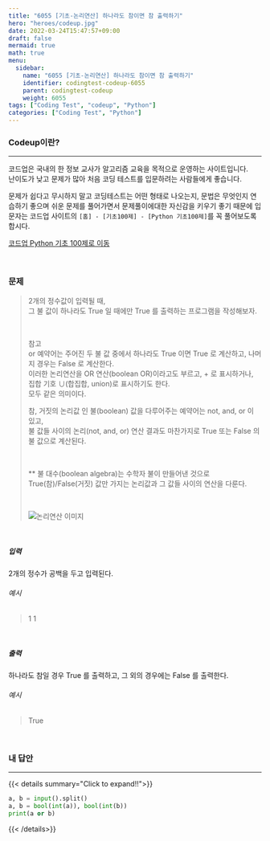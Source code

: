 ```yaml
---
title: "6055 [기초-논리연산] 하나라도 참이면 참 출력하기"
hero: "heroes/codeup.jpg"
date: 2022-03-24T15:47:57+09:00
draft: false
mermaid: true
math: true
menu:
  sidebar:
    name: "6055 [기초-논리연산] 하나라도 참이면 참 출력하기"
    identifier: codingtest-codeup-6055
    parent: codingtest-codeup
    weight: 6055
tags: ["Coding Test", "codeup", "Python"]
categories: ["Coding Test", "Python"]
---
```


### Codeup이란?
---
코드업은 국내의 한 정보 교사가 알고리즘 교육을 목적으로 운영하는 사이트입니다.\
난이도가 낮고 문제가 많아 처음 코딩 테스트를 입문하려는 사람들에게 좋습니다.

문제가 쉽다고 무시하지 말고 코딩테스트는 어떤 형태로 나오는지, 문법은 무엇인지 연습하기 좋으며 쉬운 문제를 풀어가면서 문제풀이에대한 자신감을 키우기 좋기 때문에 입문자는 코드업 사이트의 `[홈] - [기초100제] - [Python 기초100제]`를 꼭 풀어보도록 합시다.

[코드업 Python 기초 100제로 이동](https://codeup.kr/problemsetsol.php?psid=33)


&nbsp;

### 문제
> 2개의 정수값이 입력될 때,\
> 그 불 값이 하나라도 True 일 때에만 True 를 출력하는 프로그램을 작성해보자.
> 
> &nbsp;
> 
> 참고\
> or 예약어는 주어진 두 불 값 중에서 하나라도 True 이면 True 로 계산하고, 나머지 경우는 False 로 계산한다.\
> 이러한 논리연산을 OR 연산(boolean OR)이라고도 부르고, + 로 표시하거나, 집합 기호 ∪(합집합, union)로 표시하기도 한다.\
> 모두 같은 의미이다.
> 
> 참, 거짓의 논리값 인 불(boolean) 값을 다루어주는 예약어는 not, and, or 이 있고,\
> 불 값들 사이의 논리(not, and, or) 연산 결과도 마찬가지로 True 또는 False 의 불 값으로 계산된다.
> 
> &nbsp;
> 
> ** 불 대수(boolean algebra)는 수학자 불이 만들어낸 것으로 True(참)/False(거짓) 값만 가지는 논리값과 그 값들 사이의 연산을 다룬다.
> 
> &nbsp;
> 
> ![논리연산 이미지](https://codeup.kr/upload/pimg6220_1.png)

&nbsp;

##### 입력
2개의 정수가 공백을 두고 입력된다.
###### 예시
> 1 1

&nbsp;

##### 출력
하나라도 참일 경우 True 를 출력하고, 그 외의 경우에는 False 를 출력한다.
###### 예시
> True

&nbsp;

### 내 답안
---
{{< details summary="Click to expand!!">}}
```python
a, b = input().split()
a, b = bool(int(a)), bool(int(b))
print(a or b)
```
{{< /details>}}